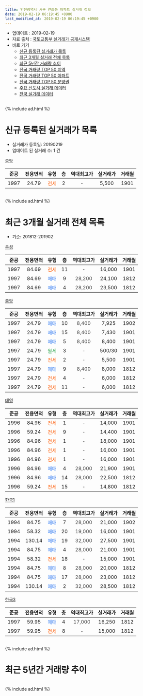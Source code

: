 ```yaml
---
title: 인천광역시 서구 연희동 아파트 실거래 정보
date: 2019-02-19 06:19:45 +0900
last_modified_at: 2019-02-19 06:19:45 +0900
---
```


* 업데이트 : 2019-02-19
* 자료 출처 : [국토교통부 실거래가 공개시스템](http://rt.molit.go.kr)
* 바로 가기
    * [신규 등록된 실거래가 목록](#신규-등록된-실거래가-목록)
    * [최근 3개월 실거래 전체 목록](#최근-3개월-실거래-전체-목록)
    * [최근 5년간 거래량 추이](#최근-5년간-거래량-추이)
    * [전국 거래량 TOP 50 지역](https://ayogom.github.io/apt-trade-info/최근-3개월-전국에서-가장-거래가-많이-발생한-지역)
    * [전국 거래량 TOP 50 아파트](https://ayogom.github.io/apt-trade-info/최근-3개월-전국에서-가장-거래가-많이-발생한-아파트)
    * [전국 거래량 TOP 50 분양권](https://ayogom.github.io/apt-trade-info/최근-3개월-전국에서-가장-거래가-많이-발생한-분양권)
    * [주요 신도시 실거래 데이터](https://ayogom.github.io/apt-trade-info/주요-신도시)
    * [전국 실거래 데이터](https://ayogom.github.io/apt-trade-info/전국)
<br>
{% include ad.html %}
<br>

# 신규 등록된 실거래가 목록
* 실거래가 등록일: 20190219
* 업데이트 된 실거래 수: 1 건


[중앙](https://search.naver.com/search.naver?query=%EC%9D%B8%EC%B2%9C%EA%B4%91%EC%97%AD%EC%8B%9C+%EC%84%9C%EA%B5%AC+%EC%97%B0%ED%9D%AC%EB%8F%99+%EC%A4%91%EC%95%99)

|준공|전용면적|유형|층|역대최고가|실거래가|거래월|
|:---:|:---:|:---:|:---:|:---:|:---:|:---:|
|1997|24.79|<span style="color:#ff5a00">전세</span>|2|<span style="color:#444444">-</span>|5,500|1901|


<br>
{% include ad.html %}
<br>

# 최근 3개월 실거래 전체 목록
* 기준: 201812-201902


[우성](https://search.naver.com/search.naver?query=%EC%9D%B8%EC%B2%9C%EA%B4%91%EC%97%AD%EC%8B%9C+%EC%84%9C%EA%B5%AC+%EC%97%B0%ED%9D%AC%EB%8F%99+%EC%9A%B0%EC%84%B1)

|준공|전용면적|유형|층|역대최고가|실거래가|거래월|
|:---:|:---:|:---:|:---:|:---:|:---:|:---:|
|1997|84.69|<span style="color:#ff5a00">전세</span>|11|<span style="color:#444444">-</span>|16,000|1901|
|1997|84.69|<span style="color:#4285f3">매매</span>|9|<span style="color:#444444">28,200</span>|24,100|1812|
|1997|84.69|<span style="color:#4285f3">매매</span>|4|<span style="color:#444444">28,200</span>|23,500|1812|

[중앙](https://search.naver.com/search.naver?query=%EC%9D%B8%EC%B2%9C%EA%B4%91%EC%97%AD%EC%8B%9C+%EC%84%9C%EA%B5%AC+%EC%97%B0%ED%9D%AC%EB%8F%99+%EC%A4%91%EC%95%99)

|준공|전용면적|유형|층|역대최고가|실거래가|거래월|
|:---:|:---:|:---:|:---:|:---:|:---:|:---:|
|1997|24.79|<span style="color:#4285f3">매매</span>|10|<span style="color:#444444">8,400</span>|7,925|1902|
|1997|24.79|<span style="color:#4285f3">매매</span>|15|<span style="color:#444444">8,400</span>|7,430|1901|
|1997|24.79|<span style="color:#4285f3">매매</span>|5|<span style="color:#444444">8,400</span>|8,400|1901|
|1997|24.79|<span style="color:#34a853">월세</span>|3|<span style="color:#444444">-</span>|500/30|1901|
|1997|24.79|<span style="color:#ff5a00">전세</span>|2|<span style="color:#444444">-</span>|5,500|1901|
|1997|24.79|<span style="color:#4285f3">매매</span>|9|<span style="color:#444444">8,400</span>|8,000|1812|
|1997|24.79|<span style="color:#ff5a00">전세</span>|4|<span style="color:#444444">-</span>|6,000|1812|
|1997|24.79|<span style="color:#ff5a00">전세</span>|11|<span style="color:#444444">-</span>|6,000|1812|

[태영](https://search.naver.com/search.naver?query=%EC%9D%B8%EC%B2%9C%EA%B4%91%EC%97%AD%EC%8B%9C+%EC%84%9C%EA%B5%AC+%EC%97%B0%ED%9D%AC%EB%8F%99+%ED%83%9C%EC%98%81)

|준공|전용면적|유형|층|역대최고가|실거래가|거래월|
|:---:|:---:|:---:|:---:|:---:|:---:|:---:|
|1996|84.96|<span style="color:#ff5a00">전세</span>|1|<span style="color:#444444">-</span>|14,000|1901|
|1996|59.24|<span style="color:#ff5a00">전세</span>|9|<span style="color:#444444">-</span>|14,400|1901|
|1996|84.96|<span style="color:#ff5a00">전세</span>|1|<span style="color:#444444">-</span>|18,000|1901|
|1996|84.96|<span style="color:#ff5a00">전세</span>|1|<span style="color:#444444">-</span>|16,000|1901|
|1996|84.96|<span style="color:#ff5a00">전세</span>|1|<span style="color:#444444">-</span>|16,000|1901|
|1996|84.96|<span style="color:#4285f3">매매</span>|4|<span style="color:#444444">28,000</span>|21,900|1901|
|1996|84.96|<span style="color:#4285f3">매매</span>|14|<span style="color:#444444">28,000</span>|22,500|1812|
|1996|59.24|<span style="color:#ff5a00">전세</span>|15|<span style="color:#444444">-</span>|14,800|1812|

[한국1](https://search.naver.com/search.naver?query=%EC%9D%B8%EC%B2%9C%EA%B4%91%EC%97%AD%EC%8B%9C+%EC%84%9C%EA%B5%AC+%EC%97%B0%ED%9D%AC%EB%8F%99+%ED%95%9C%EA%B5%AD1)

|준공|전용면적|유형|층|역대최고가|실거래가|거래월|
|:---:|:---:|:---:|:---:|:---:|:---:|:---:|
|1994|84.75|<span style="color:#4285f3">매매</span>|7|<span style="color:#444444">28,000</span>|21,000|1902|
|1994|58.32|<span style="color:#4285f3">매매</span>|20|<span style="color:#444444">19,000</span>|16,000|1901|
|1994|130.14|<span style="color:#4285f3">매매</span>|19|<span style="color:#444444">32,000</span>|27,500|1901|
|1994|84.75|<span style="color:#4285f3">매매</span>|4|<span style="color:#444444">28,000</span>|21,000|1901|
|1994|58.32|<span style="color:#ff5a00">전세</span>|18|<span style="color:#444444">-</span>|15,000|1901|
|1994|84.75|<span style="color:#4285f3">매매</span>|8|<span style="color:#444444">28,000</span>|20,000|1812|
|1994|84.75|<span style="color:#4285f3">매매</span>|17|<span style="color:#444444">28,000</span>|23,000|1812|
|1994|130.14|<span style="color:#4285f3">매매</span>|2|<span style="color:#444444">32,000</span>|28,500|1812|

[한국3](https://search.naver.com/search.naver?query=%EC%9D%B8%EC%B2%9C%EA%B4%91%EC%97%AD%EC%8B%9C+%EC%84%9C%EA%B5%AC+%EC%97%B0%ED%9D%AC%EB%8F%99+%ED%95%9C%EA%B5%AD3)

|준공|전용면적|유형|층|역대최고가|실거래가|거래월|
|:---:|:---:|:---:|:---:|:---:|:---:|:---:|
|1997|59.95|<span style="color:#4285f3">매매</span>|4|<span style="color:#444444">17,000</span>|16,250|1812|
|1997|59.95|<span style="color:#ff5a00">전세</span>|8|<span style="color:#444444">-</span>|15,000|1812|


<br>
{% include ad.html %}
<br>

# 최근 5년간 거래량 추이


<div style="width:100%;">
    <canvas id="deal_progress" height="200"></canvas>
</div>

<script>
new Chart(document.getElementById("deal_progress"), {
    type: 'line',
    data: {
        labels: ['201402','201403','201404','201405','201406','201407','201408','201409','201410','201411','201412','201501','201502','201503','201504','201505','201506','201507','201508','201509','201510','201511','201512','201601','201602','201603','201604','201605','201606','201607','201608','201609','201610','201611','201612','201701','201702','201703','201704','201705','201706','201707','201708','201709','201710','201711','201712','201801','201802','201803','201804','201805','201806','201807','201808','201809','201810','201811','201812','201901','201902'],
        datasets: [{
            label: '매매',
            pointRadius: 1,
            data: [12, 6, 9, 9, 13, 18, 21, 18, 15, 4, 9, 20, 15, 24, 23, 13, 20, 20, 7, 17, 13, 8, 4, 11, 12, 13, 11, 7, 14, 14, 11, 10, 18, 11, 7, 7, 11, 16, 4, 17, 8, 19, 9, 7, 10, 9, 6, 4, 7, 11, 12, 6, 3, 6, 6, 5, 8, 6, 8, 6, 2],
            borderColor: "rgba(255, 201, 14, 1)",
            backgroundColor: "rgba(255, 201, 14, 0.5)",
            fill: false,
            lineTension: 0
        },{
            label: '전월세',
            pointRadius: 1,
            data: [13, 10, 6, 7, 11, 12, 12, 5, 11, 8, 6, 12, 14, 17, 16, 7, 10, 10, 10, 12, 14, 6, 12, 14, 7, 11, 17, 7, 7, 4, 9, 5, 6, 9, 9, 6, 9, 12, 6, 7, 8, 12, 7, 19, 7, 8, 7, 7, 8, 7, 18, 14, 7, 11, 10, 12, 9, 6, 4, 9, 0],
            borderColor: "rgba(0, 141, 185, 1)",
            backgroundColor: "rgba(0, 141, 185, 0.5)",
            fill: false,
            lineTension: 0
        }
        ]
    },
    options: {
        responsive: true,
        title: {
            display: false
        },
        tooltips: {
            mode: 'index',
            intersect: false
        },
        hover: {
            mode: 'nearest',
            intersect: true
        },
        scales: {
            xAxes: [{
                display: true,
                scaleLabel: {
                    display: true,
                    labelString: '년/월'
                }
            }],
            yAxes: [{
                display: true,
                ticks: {
                    suggestedMin: 0,
                },
                scaleLabel: {
                    display: true,
                    labelString: '실거래 수'
                }
            }]
        }
    }
});

</script>


<br>
{% include ad.html %}
<br>

